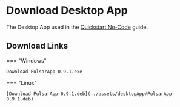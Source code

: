 # Download Desktop App
The Desktop App used in the [Quickstart No-Code](../quickstarts/quickstart_desktop_app.md) guide.


## Download Links


=== "Windows"

    Download PulsarApp-0.9.1.exe


=== "Linux"

    [Download PulsarApp-0.9.1.deb](../assets/desktopApp/PulsarApp-0.9.1.deb)
